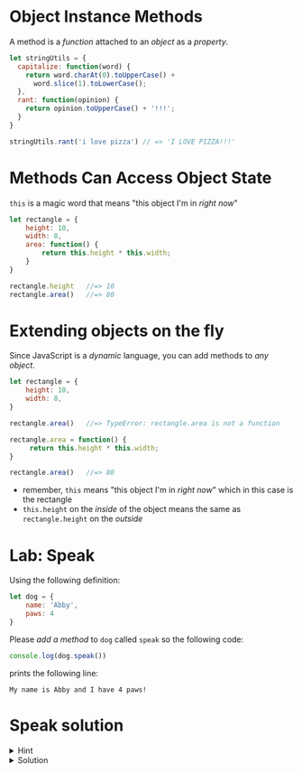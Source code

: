 # Object Instance Methods

A method is a *function* attached to an *object* as a *property*.

```js
let stringUtils = {
  capitalize: function(word) {
    return word.charAt(0).toUpperCase() +
      word.slice(1).toLowerCase();
  },
  rant: function(opinion) {
    return opinion.toUpperCase() + '!!!';
  }
}

stringUtils.rant('i love pizza') // => 'I LOVE PIZZA!!!'
```

# Methods Can Access Object State

`this` is a magic word that means "this object I'm in *right now*"

```js
let rectangle = {
    height: 10,
    width: 8,
    area: function() {
        return this.height * this.width;
    }
}

rectangle.height   //=> 10
rectangle.area()   //=> 80
```

# Extending objects on the fly

Since JavaScript is a *dynamic* language,
you can add methods to *any object*.


```js
let rectangle = {
    height: 10,
    width: 8,
}

rectangle.area()   //=> TypeError: rectangle.area is not a function

rectangle.area = function() {
     return this.height * this.width;
}

rectangle.area()   //=> 80
```

* remember, `this` means "this object I'm in *right now*" which in this case is the rectangle
* `this.height` on the *inside* of the object means the same as `rectangle.height` on the *outside*

# Lab: Speak

Using the following definition:

```javascript
let dog = {
    name: 'Abby',
    paws: 4
}
```

Please *add a method* to `dog` called `speak` so the following code:

```javascript
console.log(dog.speak())
```

prints the following line:

```
My name is Abby and I have 4 paws!
```

# Speak solution

<details>
<summary>Hint</summary>
<div>
You can append a method to an object literally

```js
let dog = {
  name: "Abby"
  paws: 4
  speak: function() {/*code goes here*/}
}
```

or you can append it using dot notation

```js
dog.speak = function(){/*code goes here*/}
```

</div>
</details>

<details>
<summary>Solution</summary>
<div>

```js
let dog = {
    name: 'Abby',
    paws: 4
}

dog.speak = function() {
  return "My name is " + this.name + " and I have " + this.paws + "paws"
}
```

</div>
</details>